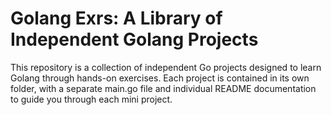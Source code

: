 # Golang Exrs: A Library of Independent Golang Projects #

This repository is a collection of independent Go projects designed to learn Golang through hands-on exercises. Each project is contained in its own folder, with a separate main.go file and individual README documentation to guide you through each mini project.